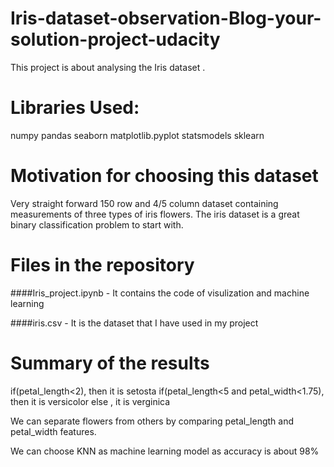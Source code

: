 # Iris-dataset-observation-Blog-your-solution-project-udacity

This project is about analysing the Iris dataset .

# Libraries Used:

numpy
pandas
seaborn
matplotlib.pyplot
statsmodels
sklearn

# Motivation for choosing this dataset
Very straight forward 150 row and 4/5 column dataset containing measurements of three types of iris flowers. The iris dataset is a great binary classification problem to start with.

# Files in the repository

####Iris_project.ipynb - It contains the code of visulization and machine learning

####iris.csv - It is the dataset that I have used in my project

# Summary of the results

if(petal_length<2), then it is setosta if(petal_length<5 and petal_width<1.75), then it is versicolor else , it is verginica

We can separate flowers from others by comparing petal_length and petal_width features.

We can choose KNN as machine learning model as accuracy is about 98%
